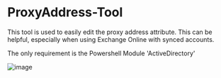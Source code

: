 # ProxyAddress-Tool

This tool is used to easily edit the proxy address attribute. This can be helpful, especially when using Exchange Online with synced accounts.

The only requirement is the Powershell Module 'ActiveDirectory'

![image](https://user-images.githubusercontent.com/56133527/137225673-744e191f-b016-4569-86c9-ad767dc7efe0.png)

